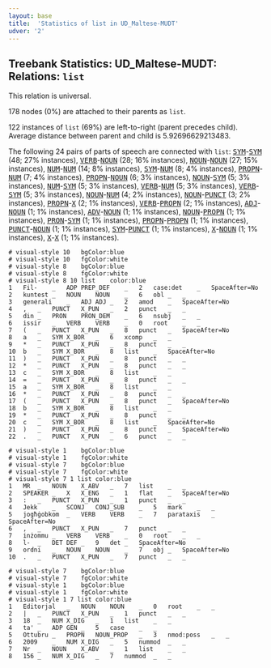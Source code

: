 ```yaml
---
layout: base
title:  'Statistics of list in UD_Maltese-MUDT'
udver: '2'
---
```


## Treebank Statistics: UD_Maltese-MUDT: Relations: `list`

This relation is universal.

178 nodes (0%) are attached to their parents as `list`.

122 instances of `list` (69%) are left-to-right (parent precedes child).
Average distance between parent and child is 5.92696629213483.

The following 24 pairs of parts of speech are connected with `list`: <tt><a href="mt_mudt-pos-SYM.html">SYM</a></tt>-<tt><a href="mt_mudt-pos-SYM.html">SYM</a></tt> (48; 27% instances), <tt><a href="mt_mudt-pos-VERB.html">VERB</a></tt>-<tt><a href="mt_mudt-pos-NOUN.html">NOUN</a></tt> (28; 16% instances), <tt><a href="mt_mudt-pos-NOUN.html">NOUN</a></tt>-<tt><a href="mt_mudt-pos-NOUN.html">NOUN</a></tt> (27; 15% instances), <tt><a href="mt_mudt-pos-NUM.html">NUM</a></tt>-<tt><a href="mt_mudt-pos-NUM.html">NUM</a></tt> (14; 8% instances), <tt><a href="mt_mudt-pos-SYM.html">SYM</a></tt>-<tt><a href="mt_mudt-pos-NUM.html">NUM</a></tt> (8; 4% instances), <tt><a href="mt_mudt-pos-PROPN.html">PROPN</a></tt>-<tt><a href="mt_mudt-pos-NUM.html">NUM</a></tt> (7; 4% instances), <tt><a href="mt_mudt-pos-PROPN.html">PROPN</a></tt>-<tt><a href="mt_mudt-pos-NOUN.html">NOUN</a></tt> (6; 3% instances), <tt><a href="mt_mudt-pos-NOUN.html">NOUN</a></tt>-<tt><a href="mt_mudt-pos-SYM.html">SYM</a></tt> (5; 3% instances), <tt><a href="mt_mudt-pos-NUM.html">NUM</a></tt>-<tt><a href="mt_mudt-pos-SYM.html">SYM</a></tt> (5; 3% instances), <tt><a href="mt_mudt-pos-VERB.html">VERB</a></tt>-<tt><a href="mt_mudt-pos-NUM.html">NUM</a></tt> (5; 3% instances), <tt><a href="mt_mudt-pos-VERB.html">VERB</a></tt>-<tt><a href="mt_mudt-pos-SYM.html">SYM</a></tt> (5; 3% instances), <tt><a href="mt_mudt-pos-NOUN.html">NOUN</a></tt>-<tt><a href="mt_mudt-pos-NUM.html">NUM</a></tt> (4; 2% instances), <tt><a href="mt_mudt-pos-NOUN.html">NOUN</a></tt>-<tt><a href="mt_mudt-pos-PUNCT.html">PUNCT</a></tt> (3; 2% instances), <tt><a href="mt_mudt-pos-PROPN.html">PROPN</a></tt>-<tt><a href="mt_mudt-pos-X.html">X</a></tt> (2; 1% instances), <tt><a href="mt_mudt-pos-VERB.html">VERB</a></tt>-<tt><a href="mt_mudt-pos-PROPN.html">PROPN</a></tt> (2; 1% instances), <tt><a href="mt_mudt-pos-ADJ.html">ADJ</a></tt>-<tt><a href="mt_mudt-pos-NOUN.html">NOUN</a></tt> (1; 1% instances), <tt><a href="mt_mudt-pos-ADV.html">ADV</a></tt>-<tt><a href="mt_mudt-pos-NOUN.html">NOUN</a></tt> (1; 1% instances), <tt><a href="mt_mudt-pos-NOUN.html">NOUN</a></tt>-<tt><a href="mt_mudt-pos-PROPN.html">PROPN</a></tt> (1; 1% instances), <tt><a href="mt_mudt-pos-PRON.html">PRON</a></tt>-<tt><a href="mt_mudt-pos-SYM.html">SYM</a></tt> (1; 1% instances), <tt><a href="mt_mudt-pos-PROPN.html">PROPN</a></tt>-<tt><a href="mt_mudt-pos-PROPN.html">PROPN</a></tt> (1; 1% instances), <tt><a href="mt_mudt-pos-PUNCT.html">PUNCT</a></tt>-<tt><a href="mt_mudt-pos-NOUN.html">NOUN</a></tt> (1; 1% instances), <tt><a href="mt_mudt-pos-SYM.html">SYM</a></tt>-<tt><a href="mt_mudt-pos-PUNCT.html">PUNCT</a></tt> (1; 1% instances), <tt><a href="mt_mudt-pos-X.html">X</a></tt>-<tt><a href="mt_mudt-pos-NOUN.html">NOUN</a></tt> (1; 1% instances), <tt><a href="mt_mudt-pos-X.html">X</a></tt>-<tt><a href="mt_mudt-pos-X.html">X</a></tt> (1; 1% instances).


~~~ conllu
# visual-style 10	bgColor:blue
# visual-style 10	fgColor:white
# visual-style 8	bgColor:blue
# visual-style 8	fgColor:white
# visual-style 8 10 list	color:blue
1	Fil-	_	ADP	PREP_DEF	_	2	case:det	_	SpaceAfter=No
2	kuntest	_	NOUN	NOUN	_	6	obl	_	_
3	generali	_	ADJ	ADJ	_	2	amod	_	SpaceAfter=No
4	,	_	PUNCT	X_PUN	_	2	punct	_	_
5	din	_	PRON	PRON_DEM	_	6	nsubj	_	_
6	issir	_	VERB	VERB	_	0	root	_	_
7	(	_	PUNCT	X_PUN	_	8	punct	_	SpaceAfter=No
8	a	_	SYM	X_BOR	_	6	xcomp	_	_
9	*	_	PUNCT	X_PUN	_	8	punct	_	_
10	b	_	SYM	X_BOR	_	8	list	_	SpaceAfter=No
11	)	_	PUNCT	X_PUN	_	8	punct	_	_
12	*	_	PUNCT	X_PUN	_	8	punct	_	_
13	c	_	SYM	X_BOR	_	8	list	_	_
14	=	_	PUNCT	X_PUN	_	8	punct	_	_
15	a	_	SYM	X_BOR	_	8	list	_	_
16	*	_	PUNCT	X_PUN	_	8	punct	_	_
17	(	_	PUNCT	X_PUN	_	8	punct	_	SpaceAfter=No
18	b	_	SYM	X_BOR	_	8	list	_	_
19	*	_	PUNCT	X_PUN	_	8	punct	_	_
20	c	_	SYM	X_BOR	_	8	list	_	SpaceAfter=No
21	)	_	PUNCT	X_PUN	_	8	punct	_	SpaceAfter=No
22	.	_	PUNCT	X_PUN	_	6	punct	_	_

~~~


~~~ conllu
# visual-style 1	bgColor:blue
# visual-style 1	fgColor:white
# visual-style 7	bgColor:blue
# visual-style 7	fgColor:white
# visual-style 7 1 list	color:blue
1	MR	_	NOUN	X_ABV	_	7	list	_	_
2	SPEAKER	_	X	X_ENG	_	1	flat	_	SpaceAfter=No
3	:	_	PUNCT	X_PUN	_	1	punct	_	_
4	Jekk	_	SCONJ	CONJ_SUB	_	5	mark	_	_
5	jogħġobkom	_	VERB	VERB	_	7	parataxis	_	SpaceAfter=No
6	,	_	PUNCT	X_PUN	_	7	punct	_	_
7	inżommu	_	VERB	VERB	_	0	root	_	_
8	l-	_	DET	DEF	_	9	det	_	SpaceAfter=No
9	ordni	_	NOUN	NOUN	_	7	obj	_	SpaceAfter=No
10	.	_	PUNCT	X_PUN	_	7	punct	_	_

~~~


~~~ conllu
# visual-style 7	bgColor:blue
# visual-style 7	fgColor:white
# visual-style 1	bgColor:blue
# visual-style 1	fgColor:white
# visual-style 1 7 list	color:blue
1	Editorjal	_	NOUN	NOUN	_	0	root	_	_
2	|	_	PUNCT	X_PUN	_	1	punct	_	_
3	18	_	NUM	X_DIG	_	1	list	_	_
4	ta'	_	ADP	GEN	_	5	case	_	_
5	Ottubru	_	PROPN	NOUN_PROP	_	3	nmod:poss	_	_
6	2009	_	NUM	X_DIG	_	5	nummod	_	_
7	Nr	_	NOUN	X_ABV	_	1	list	_	_
8	156	_	NUM	X_DIG	_	7	nummod	_	_

~~~


